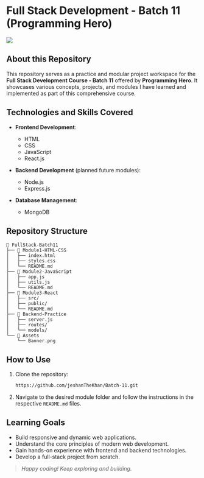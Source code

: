 # Full Stack Development - Batch 11 (Programming Hero)

<img src="https://drive.google.com/file/d/1RctDnLqmCcpoGTIhC7zOemsAF8vMbMiA/view?usp=drive_link">

## About this Repository

This repository serves as a practice and modular project workspace for the **Full Stack Development Course - Batch 11** offered by **Programming Hero**. It showcases various concepts, projects, and modules I have learned and implemented as part of this comprehensive course.

## Technologies and Skills Covered

- **Frontend Development**:
  - HTML
  - CSS
  - JavaScript
  - React.js

- **Backend Development** (planned future modules):
  - Node.js
  - Express.js

- **Database Management**:
  - MongoDB

## Repository Structure

```
📂 FullStack-Batch11
├── 📁 Module1-HTML-CSS
│   ├── index.html
│   ├── styles.css
│   └── README.md
├── 📁 Module2-JavaScript
│   ├── app.js
│   ├── utils.js
│   └── README.md
├── 📁 Module3-React
│   ├── src/
│   ├── public/
│   └── README.md
├── 📁 Backend-Practice
│   ├── server.js
│   ├── routes/
│   └── models/
└── 📁 Assets
    └── Banner.png
```

## How to Use

1. Clone the repository:
   ```bash
   https://github.com/jeshanTheKhan/Batch-11.git
   ```
2. Navigate to the desired module folder and follow the instructions in the respective `README.md` files.

## Learning Goals

- Build responsive and dynamic web applications.
- Understand the core principles of modern web development.
- Gain hands-on experience with frontend and backend technologies.
- Develop a full-stack project from scratch.



> *Happy coding! Keep exploring and building.*
